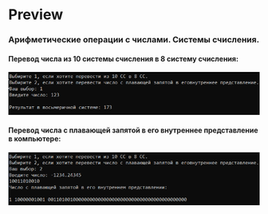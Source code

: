 # Preview

### Арифметические операции с числами. Системы счисления.
#### Перевод числа из 10 системы счисления в 8 систему счисления:
![](image/1.png)
#### Перевод числа с плавающей запятой в его внутреннее представление в компьютере:
![](image/2.png)
